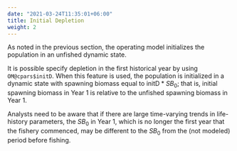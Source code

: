 ```yaml
---
date: "2021-03-24T11:35:01+06:00"
title: Initial Depletion 
weight: 2
---
```


As noted in the previous section, the operating model initializes the population in an unfished dynamic state.

It is possible specify depletion in the first historical year by using `OM@cpars$initD`. When this feature is used, the population is initialized in a dynamic state with spawning biomass equal to $\text{initD} * SB_0$; that is, initial spawning biomass in Year 1 is relative to the unfished spawning biomass in Year 1. 

Analysts need to be aware that if there are large time-varying trends in life-history parameters, the $SB_0$ in Year 1, which is no longer the first year that the fishery commenced, may be different to the $SB_0$ from the (not modeled) period before fishing.
